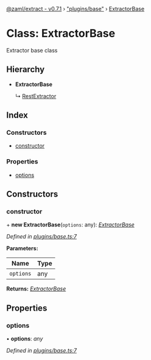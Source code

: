 [@zaml/extract - v0.7.1](../README.md) › ["plugins/base"](../modules/_plugins_base_.md) › [ExtractorBase](_plugins_base_.extractorbase.md)

# Class: ExtractorBase

Extractor base class

## Hierarchy

* **ExtractorBase**

  ↳ [RestExtractor](_plugins_rest_.restextractor.md)

## Index

### Constructors

* [constructor](_plugins_base_.extractorbase.md#constructor)

### Properties

* [options](_plugins_base_.extractorbase.md#options)

## Constructors

###  constructor

\+ **new ExtractorBase**(`options`: any): *[ExtractorBase](_plugins_base_.extractorbase.md)*

*Defined in [plugins/base.ts:7](https://github.com/nexushubs/zaml-lang/blob/4389e8b/packages/zaml-extract/src/plugins/base.ts#L7)*

**Parameters:**

Name | Type |
------ | ------ |
`options` | any |

**Returns:** *[ExtractorBase](_plugins_base_.extractorbase.md)*

## Properties

###  options

• **options**: *any*

*Defined in [plugins/base.ts:7](https://github.com/nexushubs/zaml-lang/blob/4389e8b/packages/zaml-extract/src/plugins/base.ts#L7)*
